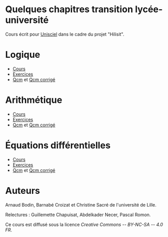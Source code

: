 

Quelques chapitres transition lycée-université
==============================================

Cours écrit pour [Unisciel](http://www.unisciel.fr/) dans le cadre du projet "Hilisit".



Logique
=======

* [Cours](logique/cours/cours-logique.pdf)
* [Exercices](logique/exercices/exercices-logique.pdf)
* [Qcm](logique/qcm/qcm-logique.pdf) et [Qcm corrigé](logique/qcm/qcm-logique-correc.pdf)


Arithmétique
============

* [Cours](arithmetique/cours/cours-arithmetique.pdf)
* [Exercices](arithmetique/exercices/exercices-arithmetique.pdf)
* [Qcm](arithmetique/qcm/qcm-arithmetique.pdf) et [Qcm corrigé](arithmetique/qcm/qcm-arithmétique-correc.pdf)


Équations différentielles
=========================

* [Cours](equadiff/cours/cours-equadiff.pdf)
* [Exercices](equadiff/exercices/exercices-equadiff.pdf)
* [Qcm](equadiff/qcm/qcm-equadiff.pdf) et [Qcm corrigé](equadiff/qcm/qcm-equadiff-correc.pdf)



Auteurs
=======

Arnaud Bodin, Barnabé Croizat et Christine Sacré de l'université de Lille.

Relectures : Guillemette Chapuisat, Abdelkader Necer, Pascal Romon.

Ce cours est diffusé sous la licence *Creative Commons -- BY-NC-SA -- 4.0 FR*.

